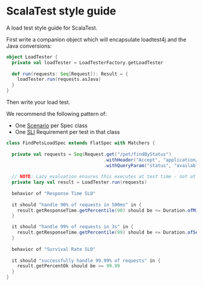 # ScalaTest style guide

A load test style guide for ScalaTest.

First write a companion object which will encapsulate loadtest4j and the Java conversions:

```scala
object LoadTester {
  private val loadTester = LoadTesterFactory.getLoadTester
  
  def run(requests: Seq[Request]): Result = {
    loadTester.run(requests.asJava)
  }
}
```

Then write your load test.

We recommend the following pattern of:

- One [Scenario](../concepts/scenario.md) per Spec class
- One [SLI](../concepts/sli.md) Requirement per test in that class

```scala
class FindPetsLoadSpec extends FlatSpec with Matchers { 
  
  private val requests = Seq(Request.get("/pet/findByStatus")
                                    .withHeader("Accept", "application/json")
                                    .withQueryParam("status", "available"))
  
  // NOTE: Lazy evaluation ensures this executes at test time - not at class initialization.
  private lazy val result = LoadTester.run(requests)        
  
  behavior of "Response Time SLO"
  
  it should "handle 90% of requests in 500ms" in {
    result.getResponseTime.getPercentile(90) should be <= Duration.ofMillis(500)
  }

  it should "handle 99% of requests in 3s" in {
    result.getResponseTime.getPercentile(99) should be <= Duration.ofSeconds(3)
  }
  
  behavior of "Survival Rate SLO"
  
  it should "successfully handle 99.99% of requests" in {
    result.getPercentOk should be >= 99.99
  }
}
```
